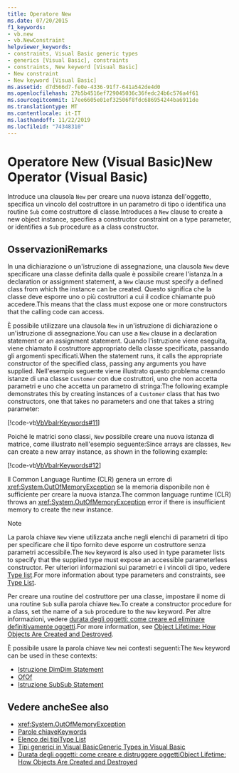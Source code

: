 ```yaml
---
title: Operatore New
ms.date: 07/20/2015
f1_keywords:
- vb.new
- vb.NewConstraint
helpviewer_keywords:
- constraints, Visual Basic generic types
- generics [Visual Basic], constraints
- constraints, New keyword [Visual Basic]
- New constraint
- New keyword [Visual Basic]
ms.assetid: d7d566d7-fe0e-4336-91f7-641a542de4d0
ms.openlocfilehash: 27b5b4516ef729045036c36fedc24b6c576a4f61
ms.sourcegitcommit: 17ee6605e01ef32506f8fdc686954244ba6911de
ms.translationtype: MT
ms.contentlocale: it-IT
ms.lasthandoff: 11/22/2019
ms.locfileid: "74348310"
---
```

# <a name="new-operator-visual-basic"></a><span data-ttu-id="a8e82-102">Operatore New (Visual Basic)</span><span class="sxs-lookup"><span data-stu-id="a8e82-102">New Operator (Visual Basic)</span></span>

<span data-ttu-id="a8e82-103">Introduce una clausola `New` per creare una nuova istanza dell'oggetto, specifica un vincolo del costruttore in un parametro di tipo o identifica una routine `Sub` come costruttore di classe.</span><span class="sxs-lookup"><span data-stu-id="a8e82-103">Introduces a `New` clause to create a new object instance, specifies a constructor constraint on a type parameter, or identifies a `Sub` procedure as a class constructor.</span></span>

## <a name="remarks"></a><span data-ttu-id="a8e82-104">Osservazioni</span><span class="sxs-lookup"><span data-stu-id="a8e82-104">Remarks</span></span>

<span data-ttu-id="a8e82-105">In una dichiarazione o un'istruzione di assegnazione, una clausola `New` deve specificare una classe definita dalla quale è possibile creare l'istanza.</span><span class="sxs-lookup"><span data-stu-id="a8e82-105">In a declaration or assignment statement, a `New` clause must specify a defined class from which the instance can be created.</span></span> <span data-ttu-id="a8e82-106">Questo significa che la classe deve esporre uno o più costruttori a cui il codice chiamante può accedere.</span><span class="sxs-lookup"><span data-stu-id="a8e82-106">This means that the class must expose one or more constructors that the calling code can access.</span></span>

<span data-ttu-id="a8e82-107">È possibile utilizzare una clausola `New` in un'istruzione di dichiarazione o un'istruzione di assegnazione.</span><span class="sxs-lookup"><span data-stu-id="a8e82-107">You can use a `New` clause in a declaration statement or an assignment statement.</span></span> <span data-ttu-id="a8e82-108">Quando l'istruzione viene eseguita, viene chiamato il costruttore appropriato della classe specificata, passando gli argomenti specificati.</span><span class="sxs-lookup"><span data-stu-id="a8e82-108">When the statement runs, it calls the appropriate constructor of the specified class, passing any arguments you have supplied.</span></span> <span data-ttu-id="a8e82-109">Nell'esempio seguente viene illustrato questo problema creando istanze di una classe `Customer` con due costruttori, uno che non accetta parametri e uno che accetta un parametro di stringa:</span><span class="sxs-lookup"><span data-stu-id="a8e82-109">The following example demonstrates this by creating instances of a `Customer` class that has two constructors, one that takes no parameters and one that takes a string parameter:</span></span>

[!code-vb[VbVbalrKeywords#11](~/samples/snippets/visualbasic/VS_Snippets_VBCSharp/VbVbalrKeywords/VB/Class6.vb#11)]

<span data-ttu-id="a8e82-110">Poiché le matrici sono classi, `New` possibile creare una nuova istanza di matrice, come illustrato nell'esempio seguente:</span><span class="sxs-lookup"><span data-stu-id="a8e82-110">Since arrays are classes, `New` can create a new array instance, as shown in the following example:</span></span>

[!code-vb[VbVbalrKeywords#12](~/samples/snippets/visualbasic/VS_Snippets_VBCSharp/VbVbalrKeywords/VB/Class6.vb#12)]

<span data-ttu-id="a8e82-111">Il Common Language Runtime (CLR) genera un errore di <xref:System.OutOfMemoryException> se la memoria disponibile non è sufficiente per creare la nuova istanza.</span><span class="sxs-lookup"><span data-stu-id="a8e82-111">The common language runtime (CLR) throws an <xref:System.OutOfMemoryException> error if there is insufficient memory to create the new instance.</span></span>

> [!NOTE]
> <span data-ttu-id="a8e82-112">La parola chiave `New` viene utilizzata anche negli elenchi di parametri di tipo per specificare che il tipo fornito deve esporre un costruttore senza parametri accessibile.</span><span class="sxs-lookup"><span data-stu-id="a8e82-112">The `New` keyword is also used in type parameter lists to specify that the supplied type must expose an accessible parameterless constructor.</span></span> <span data-ttu-id="a8e82-113">Per ulteriori informazioni sui parametri e i vincoli di tipo, vedere [Type list](../statements/type-list.md).</span><span class="sxs-lookup"><span data-stu-id="a8e82-113">For more information about type parameters and constraints, see [Type List](../statements/type-list.md).</span></span>

<span data-ttu-id="a8e82-114">Per creare una routine del costruttore per una classe, impostare il nome di una routine `Sub` sulla parola chiave `New`.</span><span class="sxs-lookup"><span data-stu-id="a8e82-114">To create a constructor procedure for a class, set the name of a `Sub` procedure to the `New` keyword.</span></span> <span data-ttu-id="a8e82-115">Per altre informazioni, vedere [durata degli oggetti: come creare ed eliminare definitivamente oggetti](../../programming-guide/language-features/objects-and-classes/object-lifetime-how-objects-are-created-and-destroyed.md).</span><span class="sxs-lookup"><span data-stu-id="a8e82-115">For more information, see [Object Lifetime: How Objects Are Created and Destroyed](../../programming-guide/language-features/objects-and-classes/object-lifetime-how-objects-are-created-and-destroyed.md).</span></span>

<span data-ttu-id="a8e82-116">È possibile usare la parola chiave `New` nei contesti seguenti:</span><span class="sxs-lookup"><span data-stu-id="a8e82-116">The `New` keyword can be used in these contexts:</span></span>

- [<span data-ttu-id="a8e82-117">Istruzione Dim</span><span class="sxs-lookup"><span data-stu-id="a8e82-117">Dim Statement</span></span>](../statements/dim-statement.md)
- [<span data-ttu-id="a8e82-118">Of</span><span class="sxs-lookup"><span data-stu-id="a8e82-118">Of</span></span>](../statements/of-clause.md)
- [<span data-ttu-id="a8e82-119">Istruzione Sub</span><span class="sxs-lookup"><span data-stu-id="a8e82-119">Sub Statement</span></span>](../statements/sub-statement.md)

## <a name="see-also"></a><span data-ttu-id="a8e82-120">Vedere anche</span><span class="sxs-lookup"><span data-stu-id="a8e82-120">See also</span></span>

- <xref:System.OutOfMemoryException>
- [<span data-ttu-id="a8e82-121">Parole chiave</span><span class="sxs-lookup"><span data-stu-id="a8e82-121">Keywords</span></span>](../keywords/index.md)
- [<span data-ttu-id="a8e82-122">Elenco dei tipi</span><span class="sxs-lookup"><span data-stu-id="a8e82-122">Type List</span></span>](../statements/type-list.md)
- [<span data-ttu-id="a8e82-123">Tipi generici in Visual Basic</span><span class="sxs-lookup"><span data-stu-id="a8e82-123">Generic Types in Visual Basic</span></span>](../../programming-guide/language-features/data-types/generic-types.md)
- [<span data-ttu-id="a8e82-124">Durata degli oggetti: come creare e distruggere oggetti</span><span class="sxs-lookup"><span data-stu-id="a8e82-124">Object Lifetime: How Objects Are Created and Destroyed</span></span>](../../programming-guide/language-features/objects-and-classes/object-lifetime-how-objects-are-created-and-destroyed.md)
